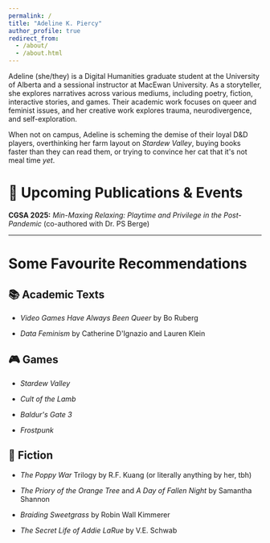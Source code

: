 ```yaml
---
permalink: /
title: "Adeline K. Piercy"
author_profile: true
redirect_from: 
  - /about/
  - /about.html
---
```



Adeline (she/they) is a Digital Humanities graduate student at the University of Alberta and a sessional instructor at MacEwan University. As a storyteller, she explores narratives across various mediums, including poetry, fiction, interactive stories, and games. Their academic work focuses on queer and feminist issues, and her creative work explores trauma, neurodivergence, and self-exploration.

When not on campus, Adeline is scheming the demise of their loyal D&D players, overthinking her farm layout on *Stardew Valley*, buying books faster than they can read them, or trying to convince her cat that it's not meal time *yet*. 


📅 Upcoming Publications & Events
=========
**CGSA 2025:** *Min-Maxing Relaxing: Playtime and Privilege in the Post-Pandemic* (co-authored with Dr. PS Berge)

-------

Some Favourite Recommendations
=======

📚 Academic Texts
-----
* *Video Games Have Always Been Queer* by Bo Ruberg

* *Data Feminism* by Catherine D'Ignazio and Lauren Klein

🎮 Games
-----
* *Stardew Valley*

* *Cult of the Lamb*

* *Baldur's Gate 3*

* *Frostpunk*

📖 Fiction
-----
* *The Poppy War* Trilogy by R.F. Kuang (or literally anything by her, tbh)

* *The Priory of the Orange Tree* and *A Day of Fallen Night* by Samantha Shannon

* *Braiding Sweetgrass* by Robin Wall Kimmerer

* *The Secret Life of Addie LaRue* by V.E. Schwab
